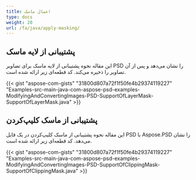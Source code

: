 ```yaml
---
title: اعمال ماسک
type: docs
weight: 20
url: /fa/java/apply-masking/
---
```



## **پشتیبانی از لایه ماسک**
این مقاله نحوه پشتیبانی از لایه ماسک برای تصاویر PSD را نشان می‌دهد و پس از آن تصاویر را ذخیره می‌کند. کد قطعه‌ای زیر ارائه شده است.

{{< gist "aspose-com-gists" "31800d807a72f1f50fe4b29374119227" "Examples-src-main-java-com-aspose-psd-examples-ModifyingAndConvertingImages-PSD-SupportOfLayerMask-SupportOfLayerMask.java" >}}


## **پشتیبانی از ماسک کلیپ‌کردن**
این مقاله نحوه پشتیبانی از ماسک کلیپ‌کردن در یک فایل PSD با Aspose.PSD را نشان می‌دهد. کد قطعه‌ای زیر ارائه شده است.

{{< gist "aspose-com-gists" "31800d807a72f1f50fe4b29374119227" "Examples-src-main-java-com-aspose-psd-examples-ModifyingAndConvertingImages-PSD-SupportOfClippingMask-SupportOfClippingMask.java" >}}

